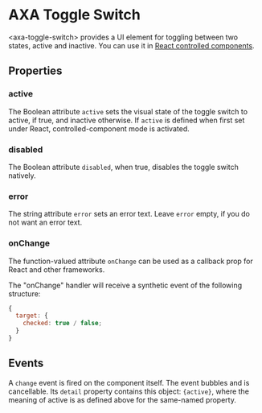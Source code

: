 # AXA Toggle Switch

&lt;axa-toggle-switch&gt; provides a UI element for toggling between two states, active and inactive.
You can use it in [React controlled components](https://reactjs.org/docs/forms.html#controlled-components).

## Properties

### active

The Boolean attribute `active` sets the visual state of the toggle switch to active, if true, and inactive otherwise.
If `active` is defined when first set under React, controlled-component mode is activated.

### disabled

The Boolean attribute `disabled`, when true, disables the toggle switch natively.

### error

The string attribute `error` sets an error text. Leave `error` empty, if you do not want an error text.

### onChange

The function-valued attribute `onChange` can be used as a callback prop for React and other frameworks.

The "onChange" handler will receive a synthetic event of the following structure:

```js
{
  target: {
    checked: true / false;
  }
}
```

## Events

A `change` event is fired on the component itself. The event bubbles and is cancellable. Its `detail` property contains
this object: `{active}`, where the meaning of active is as defined above for the same-named property.
